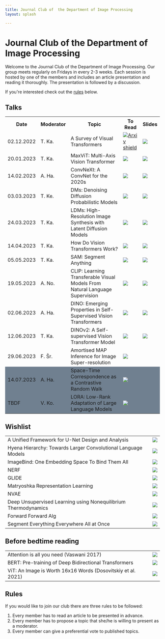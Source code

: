 ```yaml
---
title: Journal Club of  the Department of Image Processing
layout: splash

---
```

# Journal Club of  the Department of Image Processing 
Welcome to the Journal Club of the Department of Image Processing. Our group meets regularly on Fridays in every 2-3 weeks. Each session is hosted by one of the members and includes an article presentation and reading it thoroughly. The presentation is followed by a discussion.

If you're interested check out the [rules](#rules) below. 

## Talks
 <table>
  <tr>
    <th>Date</th>
    <th>Moderator</th>
    <th>Topic</th>
    <th>To Read</th>
    <th>Slides</th>
  </tr>
  <tr>
    <td>02.12.2022</td>
    <td>T. Ka. </td>
    <td>A Survey of Visual Transformers</td>
    <td> <a href="https://arxiv.org/abs/2111.06091"><img src="https://shields.io/static/v1?label=arXiv&message=2111.06091&color=orange&?style=plastic" alt="Arxiv shield"></a></td>
    <td> <a href="https://docs.google.com/presentation/d/1_T1et-binyg8qsAHci2Ra9ltgMNt8AlVrrYosMsUNM0/edit?usp=sharing"><img src="https://shields.io/static/v1?label=Slides&message=Link&?style=plastic&logo=google"></a></td>
  </tr>
  <tr>
    <td>20.01.2023</td>
    <td>T. Ka. </td>
    <td>MaxViT: Multi-Axis Vision Transformer </td>
    <td> <a href="https://arxiv.org/abs/2204.01697"><img src="https://shields.io/static/v1?label=arXiv&message=2204.01697&color=orange&?style=plastic"></a></td>
    <td> <a href="https://docs.google.com/presentation/d/1fdJ1NeP4aAShbfbbdaQ7pna38QlkkHO0a1KqrnNBkdM/edit?usp=sharing"><img src="https://shields.io/static/v1?label=Slides&message=Link&?style=plastic&logo=google"></a></td>
  </tr>
  <tr>
    <td>14.02.2023</td>
    <td>A. Ha. </td>
    <td>ConvNeXt: A ConvNet for the 2020s </td>
    <td><a href="https://arxiv.org/abs/2201.03545"><img src="https://shields.io/static/v1?label=arXiv&message=2201.03545&color=orange&?style=plastic"></a></td>
    <td><a href="https://docs.google.com/presentation/d/18NlW37TkP6UkAuHi94HgfVg5YfD4B7C06qyzGAdAbaM/edit?usp=sharing"><img src="https://shields.io/static/v1?label=Slides&message=Link&?style=plastic&logo=google"></a></td>
  </tr>
  <tr>
    <td>03.03.2023</td>
    <td>T. Ke. </td>
    <td>DMs: Denoising Diffusion Probabilistic Models</td>
    <td><a href="https://proceedings.neurips.cc/paper/2020/hash/4c5bcfec8584af0d967f1ab10179ca4b-Abstract.html"><img src="https://shields.io/static/v1?label=NeurIPS&message=33 2020&color=blue&?style=plastic"></a></td>
    <td><a href="https://docs.google.com/presentation/d/1JruvQVGqtmOJZVVznD9BRDTr3VykVig1/edit?usp=sharing&ouid=107985672988319725914&rtpof=true&sd=true"><img src="https://shields.io/static/v1?label=Slides&message=Link&?style=plastic&logo=google"></a></td>
  </tr>
  <tr>
    <td>24.03.2023</td>
    <td>T. Ka. </td>
    <td>LDMs: High-Resolution Image Synthesis with Latent Diffusion Models </td>
    <td><a href="https://arxiv.org/abs/2112.10752"><img src="https://shields.io/static/v1?label=arXiv&message=2112.10752&color=orange&?style=plastic"></a></td>
    <td><a href="https://docs.google.com/presentation/d/1tHtirGWaJnrQfXMaWafv3xGxesQ9nB49GgEZ9GvsKkU/edit?usp=sharing"><img src="https://shields.io/static/v1?label=Slides&message=Link&?style=plastic&logo=google"></a></td>
  </tr>
  <tr>
    <td>14.04.2023</td>
    <td>T. Ka. </td>
    <td>How Do Vision Transformers Work?</td>
    <td><a href="https://arxiv.org/abs/2202.06709"><img src="https://shields.io/static/v1?label=arXiv&message=2202.06709&color=orange&?style=plastic"></a></td>
    <td><a href="https://docs.google.com/presentation/d/1TjvukOqeOE029nc5eylDU53D7guFQaMKG6aIysjD31g/edit?usp=sharing"><img src="https://shields.io/static/v1?label=Slides&message=Link&?style=plastic&logo=google"></a></td>
  </tr>
  <tr>
    <td>05.05.2023</td>
    <td>T. Ka. </td>
    <td>SAM: Segment Anything</td>
    <td><a href="https://arxiv.org/abs/2304.02643"><img src="https://shields.io/static/v1?label=arXiv&message=2304.02643&color=orange&?style=plastic"></a></td>
    <td><a href="https://docs.google.com/presentation/d/1X8KK8I2-X5fcWCHUIGSUaVArN7gG_uIET5JsqvV_sCA/edit?usp=sharing"><img src="https://shields.io/static/v1?label=Slides&message=Link&?style=plastic&logo=google"></a></td>
</tr>
<tr>
    <td>19.05.2023</td>
    <td>A. No.</td>
    <td>CLIP: Learning Transferable Visual Models From Natural Language Supervision</td>
    <td><a href=" https://arxiv.org/pdf/2103.00020"><img src="https://shields.io/static/v1?label=arXiv&message=2103.00020&color=orange&?style=plastic"></a></td>
    <td><a href="https://1drv.ms/o/s!Ap-ZBLNrGn_XhLoOgQMjVTuKJo87lA?e=UHddmx"><img src="https://shields.io/static/v1?label=Slides&message=Link&?style=plastic&logo=microsoft"></a></td>
</tr>
<tr>
    <td>02.06.2023</td>
    <td>A. Ha. </td>
    <td>DINO: Emerging Properties in Self-Supervised Vision Transformers</td>
    <td><a href="https://arxiv.org/pdf/2104.14294.pdf"><img src="https://shields.io/static/v1?label=arXiv&message=2104.14294&color=orange&?style=plastic"></a></td>
    <td><a href="https://docs.google.com/presentation/d/1Qe8MDC891UitK2CwemYWFvqnAyS6RWEBQAEjNXsN6TI/edit?usp=sharing"><img src="https://shields.io/static/v1?label=Slides&message=Link&?style=plastic&logo=google"></a></td>
</tr>
<tr>
    <td>12.06.2023</td>
    <td>T. Ka. </td>
    <td>DINOv2: A Self-supervised Vision Transformer Model</td>
    <td><a href="https://arxiv.org/pdf/2304.07193.pdf"><img src="https://shields.io/static/v1?label=arXiv&message=2304.07193&color=orange&?style=plastic"></a></td>
    <td> 
    <a href="https://docs.google.com/presentation/d/15Ogru9ZUjqpiTWqatug9WqvgGBKb4ixgwDwhpCFN9p4/edit?usp=sharing"><img src="https://shields.io/static/v1?label=Slides&message=Link&?style=plastic&logo=google"></a>
    </td>
</tr>
<tr>
    <td>29.06.2023</td>
    <td>F. Šr.</td>
    <td> Amortised MAP Inference for Image Super-resolution</td>
    <td><a href="https://arxiv.org/abs/1610.04490"><img src="https://shields.io/static/v1?label=arXiv&message=1610.04490&color=orange&?style=plastic"></a></td>
    <td> </td>
</tr>
<tr style="background-color: slategray">
    <td>14.07.2023</td>
    <td>A. Ha.</td>
    <td>Space-Time Correspondence as a Contrastive Random Walk</td>
    <td><a href="https://arxiv.org/abs/2006.14613"><img src="https://shields.io/static/v1?label=arXiv&message=2006.14613&color=orange&?style=plastic"></a></td>
    <td> </td>
</tr>
<tr style="background-color: slategray">
    <td>TBDF</td>
    <td>V. Ko.</td>
    <td>LORA: Low-Rank Adaptation of Large Language Models</td>
    <td><a href="https://arxiv.org/abs/2106.09685"><img src="https://shields.io/static/v1?label=arXiv&message=2106.09685&color=orange&?style=plastic"></a></td>
    <td> </td>
</tr>

</table> 

## Wishlist 
<table> 
<tr>
  <td>A Unified Framework for U-Net Design and Analysis</td>
  <td><a href="https://arxiv.org/pdf/2305.19638.pdf"><img src="https://shields.io/static/v1?label=arXiv&message=2305.19638&color=orange&?style=plastic"></a></td>
</tr>
<tr>
  <td> Hyena Hierarchy: Towards Larger Convolutional Language Models</td>
  <td><a href="https://arxiv.org/abs/2302.10866"><img src="https://shields.io/static/v1?label=arXiv&message=2302.10866&color=orange&?style=plastic"></a></td>
</tr>
<tr>
  <td> ImageBind: One Embedding Space To Bind Them All</td>
  <td><a href="https://arxiv.org/abs/2305.05665"><img src="https://shields.io/static/v1?label=arXiv&message=2305.05665&color=orange&?style=plastic"></a></td>
</tr>
<tr>
    <td>NERF </td>
    <td><a href="https://arxiv.org/abs/2003.08934"><img src="https://shields.io/static/v1?label=NERF&message=2003.08934&color=orange&?style=plastic&logo=arxiv"></a></td>
</tr><tr>
    <td>GLIDE </td>
    <td><a href="https://arxiv.org/abs/2112.10741"><img src="https://shields.io/static/v1?label=GLIDE&message=2112.10741&color=orange&?style=plastic&logo=arxiv"></a></td>
</tr><tr>
    <td>Matryoshka Representation Learning </td>
    <td><a href="https://arxiv.org/abs/2205.13147"><img src="https://shields.io/static/v1?label=Matryoshka&message=2205.13147&color=orange&?style=plastic&logo=arxiv"></a></td>
</tr><tr>
    <td>NVAE </td>
    <td><a href="https://proceedings.neurips.cc/paper/2020/file/e3b21256183cf7c2c7a66be163579d37-Paper.pdf"><img src="https://shields.io/static/v1?label=NeurIPS&message=2020&color=blue&?style=plastic"></a></td>
</tr><tr>
    <td>Deep Unsupervised Learning using Nonequilibrium Thermodynamics </td>
    <td><a href="https://arxiv.org/abs/1503.03585"><img src="https://shields.io/static/v1?label=DF&message=1503.03585&color=orange&?style=plastic&logo=arxiv"></a></td>
</tr><tr>
    <td>Forward Forward Alg </td>
    <td><a href="https://arxiv.org/abs/2212.13345"><img src="https://shields.io/static/v1?label=F-F alg&message=2212.13345&color=orange&?style=plastic&logo=arxiv"></a></td>
</tr><tr>
    <td>Segment Everything Everywhere All at Once </td>
    <td><a href="https://arxiv.org/abs/2304.06718"><img src="https://shields.io/static/v1?label=SEEM&message=2304.06718&color=orange&?style=plastic&logo=arxiv"></a></td>
</tr></table>

## Before bedtime reading
<table>
<tr>
    <td> Attention is all you need (Vaswani 2017) </td> 
    <td><a href="https://proceedings.neurips.cc/paper/2017/file/3f5ee243547dee91fbd053c1c4a845aa-Paper.pdf"><img src="https://shields.io/static/v1?label=NeurIPS&message=2017&color=blue&?style=plastic"></a></td>
</tr>
<tr>
    <td>BERT: Pre-training of Deep Bidirectional Transformers </td>
    <td><a href="https://arxiv.org/abs/1810.04805"><img src="https://shields.io/static/v1?label=arXiv&message=1810.04805&color=orange&?style=plastic"></a></td>
</tr>
<tr>
<td>ViT: An Image is Worth 16x16 Words (Dosovitskiy et al. 2021)</td>
<td><a href="https://arxiv.org/abs/2010.11929"><img src="https://shields.io/static/v1?label=arXiv&message=2010.11929&color=orange&?style=plastic"></a></td>
</tr>
</table>

## Rules

If you would like to join our club there are three rules to be followed:

1. Every member has to read an article to be presented in advance.
2. Every member has to propose a topic that she/he is willing to present as a moderator.
3. Every member can give a preferential vote to published topics.


